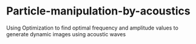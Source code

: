 # Particle-manipulation-by-acoustics
Using Optimization to find optimal frequency and amplitude values to generate dynamic images using acoustic waves
